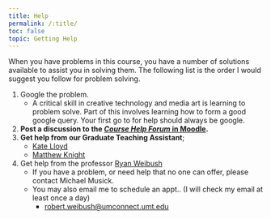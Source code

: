 ```yaml
---
title: Help
permalink: /:title/
toc: false
topic: Getting Help
---
```



When you have problems in this course, you have a number of solutions available to assist you in solving them. The following list is the order I would suggest you follow for problem solving.

1. Google the problem.
    - A critical skill in creative technology and media art is learning to problem solve. Part of this involves learning how to form a good google query. Your first go to for help should always be google.
2. **Post a discussion to the [_Course Help Forum_ in Moodle](https://moodle.umt.edu/mod/hsuforum/view.php?id=1951688).**
3. **Get help from our Graduate Teaching Assistant**;
    - [Kate Lloyd](mailto:kate.lloyd@umconnect.umt.ede)
    - [Matthew Knight](mailto:matthew.knight@umconnect.umt.edu)
4. Get help from the professor [Ryan Weibush]({{site.baseurl}}/instructors/)
    - If you have a problem, or need help that no one can offer, please contact Michael Musick.
    - You may also email me to schedule an appt.. (I will check my email at least once a day)
        - [robert.weibush@umconnect.umt.edu](mailto:robert.weibush@umconnect.umt.edu?subject=245%20Question)
